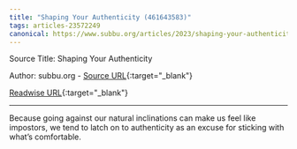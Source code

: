 ```yaml
---
title: "Shaping Your Authenticity (461643583)"
tags: articles-23572249
canonical: https://www.subbu.org/articles/2023/shaping-your-authenticity/
---
```


Source Title: Shaping Your Authenticity

Author: subbu.org - [Source URL](https://www.subbu.org/articles/2023/shaping-your-authenticity/){:target="_blank"}

[Readwise URL](https://readwise.io/open/461643583){:target="_blank"}

---

Because going against our natural inclinations can make us feel like impostors, we tend to latch on to authenticity as an excuse for sticking with what’s comfortable.
